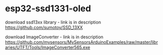 # esp32-ssd1331-oled

download ssd13xx library - link is in description
https://github.com/sumotoy/SSD_13XX  

download ImageConverter - link is in description
https://github.com/mysensors/MySensorsArduinoExamples/raw/master/libraries/UTFT/Tools/ImageConverter565.exe
